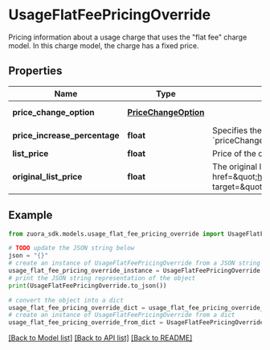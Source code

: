 # UsageFlatFeePricingOverride

Pricing information about a usage charge that uses the \"flat fee\" charge model. In this charge model, the charge has a fixed price. 

## Properties

Name | Type | Description | Notes
------------ | ------------- | ------------- | -------------
**price_change_option** | [**PriceChangeOption**](PriceChangeOption.md) |  | [optional] [default to PriceChangeOption.NOCHANGE]
**price_increase_percentage** | **float** | Specifies the percentage by which the price of the charge should change each time the subscription renews. Only applicable if the value of the &#x60;priceChangeOption&#x60; field is &#x60;SpecificPercentageValue&#x60;.  | [optional] 
**list_price** | **float** | Price of the charge.  | [optional] 
**original_list_price** | **float** | The original list price is the price of a product or service at which it is listed for sale by a manufacturer or retailer.  **Note:** This field is available when the &lt;a href&#x3D;\&quot;https://knowledgecenter.zuora.com/Zuora_Billing/Manage_subscription_transactions/Orders/Standalone_Orders/AA_Overview_of_Standalone_Orders\&quot; target&#x3D;\&quot;_blank\&quot;&gt;Standalone Orders&lt;/a&gt; feature is enabled.  | [optional] 

## Example

```python
from zuora_sdk.models.usage_flat_fee_pricing_override import UsageFlatFeePricingOverride

# TODO update the JSON string below
json = "{}"
# create an instance of UsageFlatFeePricingOverride from a JSON string
usage_flat_fee_pricing_override_instance = UsageFlatFeePricingOverride.from_json(json)
# print the JSON string representation of the object
print(UsageFlatFeePricingOverride.to_json())

# convert the object into a dict
usage_flat_fee_pricing_override_dict = usage_flat_fee_pricing_override_instance.to_dict()
# create an instance of UsageFlatFeePricingOverride from a dict
usage_flat_fee_pricing_override_from_dict = UsageFlatFeePricingOverride.from_dict(usage_flat_fee_pricing_override_dict)
```
[[Back to Model list]](../README.md#documentation-for-models) [[Back to API list]](../README.md#documentation-for-api-endpoints) [[Back to README]](../README.md)


